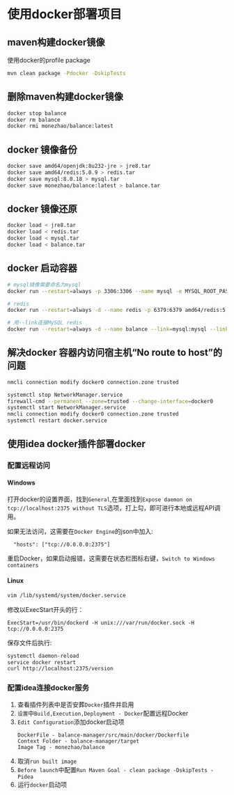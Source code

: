 # 使用docker部署项目

## maven构建docker镜像

使用docker的profile package

```bash
mvn clean package -Pdocker -DskipTests
```

## 删除maven构建docker镜像

```bash
docker stop balance
docker rm balance
docker rmi monezhao/balance:latest
```

## docker 镜像备份

```bash
docker save amd64/openjdk:8u232-jre > jre8.tar
docker save amd64/redis:5.0.9 > redis.tar
docker save mysql:8.0.18 > mysql.tar
docker save monezhao/balance:latest > balance.tar
```

## docker 镜像还原

```bash
docker load < jre8.tar
docker load < redis.tar
docker load < mysql.tar
docker load < balance.tar
```

## docker 启动容器

```bash
# mysql镜像需要命名为mysql
docker run --restart=always -p 3306:3306 --name mysql -e MYSQL_ROOT_PASSWORD=112012  -d mysql:8.0.18 --default-authentication-plugin=mysql_native_password

# redis
docker run --restart=always -d --name redis -p 6379:6379 amd64/redis:5.0.9

# 用--link连接MySQL redis
docker run --restart=always -d --name balance --link=mysql:mysql --link=redis:redis -p 8686:8686 monezhao/balance:latest
```

## 解决docker 容器内访问宿主机“No route to host”的问题

```bash
nmcli connection modify docker0 connection.zone trusted

systemctl stop NetworkManager.service
firewall-cmd --permanent --zone=trusted --change-interface=docker0
systemctl start NetworkManager.service
nmcli connection modify docker0 connection.zone trusted
systemctl restart docker.service
```

## 使用idea docker插件部署docker

### 配置远程访问

#### Windows

打开docker的设置界面，找到`General`,在里面找到`Expose daemon on tcp://localhost:2375 without TLS`选项，打上勾，即可进行本地或远程API调用。

如果无法访问，这需要在`Docker Engine`的json中加入:
```
  "hosts": ["tcp://0.0.0.0:2375"]
```

重启Docker，如果启动报错，这需要在状态栏图标右键，`Switch to Windows containers` 

#### Linux

```bash
vim /lib/systemd/system/docker.service
```

修改以ExecStart开头的行：

```text
ExecStart=/usr/bin/dockerd -H unix:///var/run/docker.sock -H tcp://0.0.0.0:2375
```

保存文件后执行:

```bash
systemctl daemon-reload
service docker restart
curl http://localhost:2375/version
```

### 配置idea连接docker服务

1. 查看插件列表中是否安葬`Docker`插件并启用
2. `设置`中`Build,Execution,Deployment - Docker`配置远程Docker
3. `Edit Configuration`添加docker启动项
    ```text
    DockerFile - balance-manager/src/main/docker/Dockerfile
    Context Folder - balance-manager/target
    Image Tag - monezhao/balance
    ```
4. 取消`run built image`
5. `Before launch`中配置`Run Maven Goal - clean package -DskipTests -Pidea`
6. 运行`docker`启动项